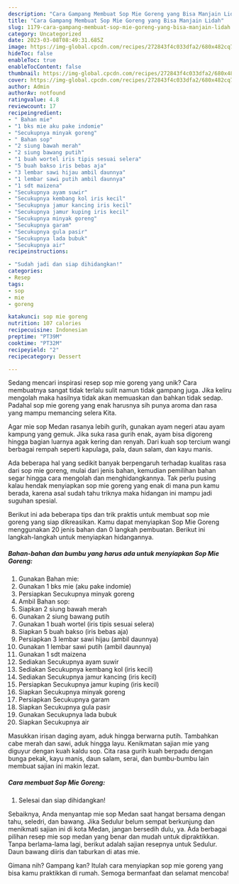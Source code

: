 ```yaml
---
description: "Cara Gampang Membuat Sop Mie Goreng yang Bisa Manjain Lidah"
title: "Cara Gampang Membuat Sop Mie Goreng yang Bisa Manjain Lidah"
slug: 1179-cara-gampang-membuat-sop-mie-goreng-yang-bisa-manjain-lidah
category: Uncategorized
date: 2023-03-08T08:49:31.685Z
image: https://img-global.cpcdn.com/recipes/272843f4c033dfa2/680x482cq70/sop-mie-goreng-foto-resep-utama.jpg
hideToc: false
enableToc: true
enableTocContent: false
thumbnail: https://img-global.cpcdn.com/recipes/272843f4c033dfa2/680x482cq70/sop-mie-goreng-foto-resep-utama.jpg
cover: https://img-global.cpcdn.com/recipes/272843f4c033dfa2/680x482cq70/sop-mie-goreng-foto-resep-utama.jpg
author: Admin
authorAv: notfound
ratingvalue: 4.8
reviewcount: 17
recipeingredient:
- " Bahan mie"
- "1 bks mie aku pake indomie"
- "Secukupnya minyak goreng"
- " Bahan sop"
- "2 siung bawah merah"
- "2 siung bawang putih"
- "1 buah wortel iris tipis sesuai selera"
- "5 buah bakso iris bebas aja"
- "3 lembar sawi hijau ambil daunnya"
- "1 lembar sawi putih ambil daunnya"
- "1 sdt maizena"
- "Secukupnya ayam suwir"
- "Secukupnya kembang kol iris kecil"
- "Secukupnya jamur kancing iris kecil"
- "Secukupnya jamur kuping iris kecil"
- "Secukupnya minyak goreng"
- "Secukupnya garam"
- "Secukupnya gula pasir"
- "Secukupnya lada bubuk"
- "Secukupnya air"
recipeinstructions:

- "Sudah jadi dan siap dihidangkan!"
categories:
- Resep
tags:
- sop
- mie
- goreng

katakunci: sop mie goreng 
nutrition: 107 calories
recipecuisine: Indonesian
preptime: "PT39M"
cooktime: "PT32M"
recipeyield: "2"
recipecategory: Dessert

---
```





Sedang mencari inspirasi resep sop mie goreng yang unik? Cara membuatnya sangat tidak terlalu sulit namun tidak gampang juga. Jika keliru mengolah maka hasilnya tidak akan memuaskan dan bahkan tidak sedap. Padahal sop mie goreng yang enak harusnya sih punya aroma dan rasa yang mampu memancing selera Kita.





Agar mie sop Medan rasanya lebih gurih, gunakan ayam negeri atau ayam kampung yang gemuk. Jika suka rasa gurih enak, ayam bisa digoreng hingga bagian luarnya agak kering dan renyah. Dari kuah sop tercium wangi berbagai rempah seperti kapulaga, pala, daun salam, dan kayu manis.

Ada beberapa hal yang sedikit banyak berpengaruh terhadap kualitas rasa dari sop mie goreng, mulai dari jenis bahan, kemudian pemilihan bahan segar hingga cara mengolah dan menghidangkannya. Tak perlu pusing kalau hendak menyiapkan sop mie goreng yang enak di mana pun kamu berada, karena asal sudah tahu triknya maka hidangan ini mampu jadi suguhan spesial.






Berikut ini ada beberapa tips dan trik praktis untuk membuat sop mie goreng yang siap dikreasikan. Kamu dapat menyiapkan Sop Mie Goreng menggunakan 20 jenis bahan dan 0 langkah pembuatan. Berikut ini langkah-langkah untuk menyiapkan hidangannya.

<!--inarticleads1-->

##### Bahan-bahan dan bumbu yang harus ada untuk menyiapkan Sop Mie Goreng:

1. Gunakan  Bahan mie:
1. Gunakan 1 bks mie (aku pake indomie)
1. Persiapkan Secukupnya minyak goreng
1. Ambil  Bahan sop:
1. Siapkan 2 siung bawah merah
1. Gunakan 2 siung bawang putih
1. Gunakan 1 buah wortel (iris tipis sesuai selera)
1. Siapkan 5 buah bakso (iris bebas aja)
1. Persiapkan 3 lembar sawi hijau (ambil daunnya)
1. Gunakan 1 lembar sawi putih (ambil daunnya)
1. Gunakan 1 sdt maizena
1. Sediakan Secukupnya ayam suwir
1. Sediakan Secukupnya kembang kol (iris kecil)
1. Sediakan Secukupnya jamur kancing (iris kecil)
1. Persiapkan Secukupnya jamur kuping (iris kecil)
1. Siapkan Secukupnya minyak goreng
1. Persiapkan Secukupnya garam
1. Siapkan Secukupnya gula pasir
1. Gunakan Secukupnya lada bubuk
1. Siapkan Secukupnya air


Masukkan irisan daging ayam, aduk hingga berwarna putih. Tambahkan cabe merah dan sawi, aduk hingga layu. Kenikmatan sajian mie yang diguyur dengan kuah kaldu sop. Cita rasa gurih kuah berpadu dengan bunga pekak, kayu manis, daun salam, serai, dan bumbu-bumbu lain membuat sajian ini makin lezat. 

<!--inarticleads2-->

##### Cara membuat Sop Mie Goreng:


1. Selesai dan siap dihidangkan!

Sebaiknya, Anda menyantap mie sop Medan saat hangat bersama dengan tahu, seledri, dan bawang. Jika Sedulur belum sempat berkunjung dan menikmati sajian ini di kota Medan, jangan bersedih dulu, ya. Ada berbagai pilihan resep mie sop medan yang benar dan mudah untuk dipraktikkan. Tanpa berlama-lama lagi, berikut adalah sajian resepnya untuk Sedulur. Daun bawang diiris dan taburkan di atas mie. 

Gimana nih? Gampang kan? Itulah cara menyiapkan sop mie goreng yang bisa kamu praktikkan di rumah. Semoga bermanfaat dan selamat mencoba!
